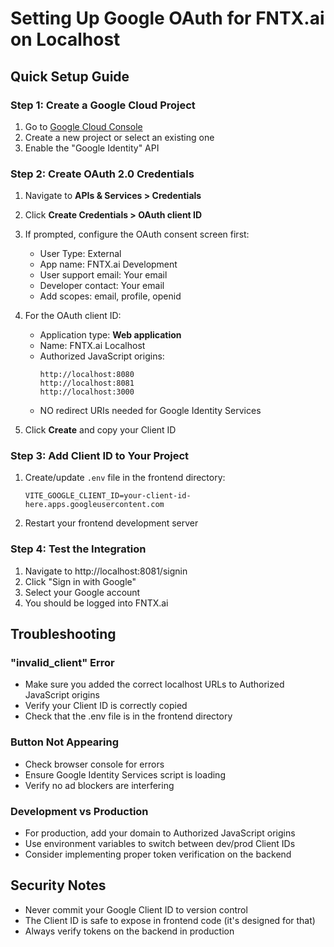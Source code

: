 # Setting Up Google OAuth for FNTX.ai on Localhost

## Quick Setup Guide

### Step 1: Create a Google Cloud Project

1. Go to [Google Cloud Console](https://console.cloud.google.com)
2. Create a new project or select an existing one
3. Enable the "Google Identity" API

### Step 2: Create OAuth 2.0 Credentials

1. Navigate to **APIs & Services > Credentials**
2. Click **Create Credentials > OAuth client ID**
3. If prompted, configure the OAuth consent screen first:
   - User Type: External
   - App name: FNTX.ai Development
   - User support email: Your email
   - Developer contact: Your email
   - Add scopes: email, profile, openid

4. For the OAuth client ID:
   - Application type: **Web application**
   - Name: FNTX.ai Localhost
   - Authorized JavaScript origins:
     ```
     http://localhost:8080
     http://localhost:8081
     http://localhost:3000
     ```
   - NO redirect URIs needed for Google Identity Services

5. Click **Create** and copy your Client ID

### Step 3: Add Client ID to Your Project

1. Create/update `.env` file in the frontend directory:
   ```
   VITE_GOOGLE_CLIENT_ID=your-client-id-here.apps.googleusercontent.com
   ```

2. Restart your frontend development server

### Step 4: Test the Integration

1. Navigate to http://localhost:8081/signin
2. Click "Sign in with Google"
3. Select your Google account
4. You should be logged into FNTX.ai

## Troubleshooting

### "invalid_client" Error
- Make sure you added the correct localhost URLs to Authorized JavaScript origins
- Verify your Client ID is correctly copied
- Check that the .env file is in the frontend directory

### Button Not Appearing
- Check browser console for errors
- Ensure Google Identity Services script is loading
- Verify no ad blockers are interfering

### Development vs Production
- For production, add your domain to Authorized JavaScript origins
- Use environment variables to switch between dev/prod Client IDs
- Consider implementing proper token verification on the backend

## Security Notes
- Never commit your Google Client ID to version control
- The Client ID is safe to expose in frontend code (it's designed for that)
- Always verify tokens on the backend in production